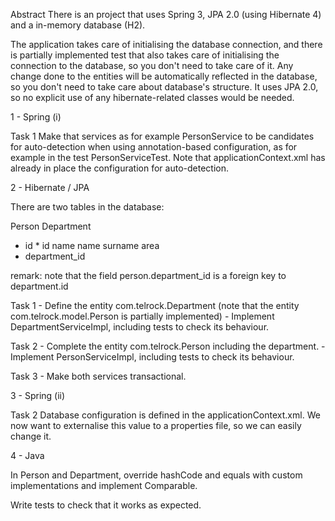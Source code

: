 Abstract
There is an project that uses Spring 3, JPA 2.0 (using Hibernate 4) and a in-memory database (H2).

The application takes care of initialising the database connection, and there is partially implemented test that also takes care of initialising 
 the connection to the database, so you don't need to take care of it. 
 Any change done to the entities will be automatically reflected in the database, 
 so you don't need to take care about database's structure. It uses JPA 2.0, so no explicit use of any hibernate-related classes would be needed.

1 - Spring (i)

Task 1
	Make that services as for example PersonService to be candidates for auto-detection when using annotation-based configuration, 
	as for example in the test PersonServiceTest. Note that applicationContext.xml has already in place the configuration for auto-detection.

2 - Hibernate / JPA

There are two tables in the database:

Person          Department
* id             * id
name             name
surname          area
* department_id

remark: note that the field person.department_id is a foreign key to department.id

Task 1
	- Define the entity com.telrock.Department (note that the entity com.telrock.model.Person is partially implemented)
	- Implement DepartmentServiceImpl, including tests to check its behaviour.

Task 2
	- Complete the entity com.telrock.Person including the department.
	- Implement PersonServiceImpl, including tests to check its behaviour.

Task 3
	- Make both services transactional.

3 - Spring (ii)

Task 2
	Database configuration is defined in the applicationContext.xml. We now want to externalise this value to a properties file, 
	so we can easily change it.

4 - Java

In Person and Department, override hashCode and equals with custom implementations and implement Comparable<T>.

Write tests to check that it works as expected.
